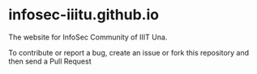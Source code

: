 # infosec-iiitu.github.io
The website for InfoSec Community of IIIT Una.

To contribute or report a bug, create an issue or fork this repository and then send a Pull Request
